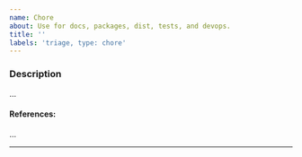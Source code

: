 ```yaml
---
name: Chore
about: Use for docs, packages, dist, tests, and devops.
title: ''
labels: 'triage, type: chore'
---
```


### Description
...

#### References:
...

-----
